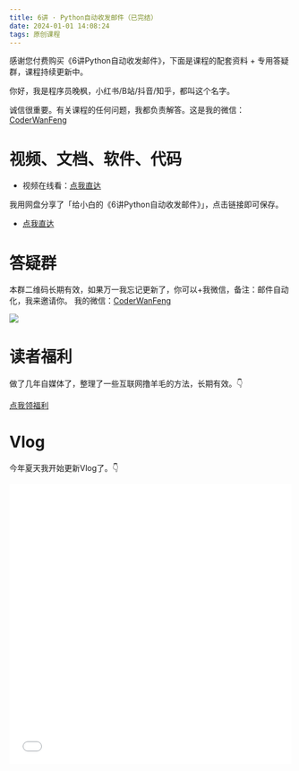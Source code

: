 ```yaml
---
title: 6讲 · Python自动收发邮件（已完结）
date: 2024-01-01 14:08:24
tags: 原创课程
---
```



感谢您付费购买《6讲Python自动收发邮件》，下面是课程的配套资料 + 专用答疑群，课程持续更新中。


你好，我是程序员晚枫，小红书/B站/抖音/知乎，都叫这个名字。

诚信很重要。有关课程的任何问题，我都负责解答。这是我的微信：[CoderWanFeng](https://mp.weixin.qq.com/s/8x7c9qiAneTsDJq9JnWLgA)



# 视频、文档、软件、代码


- 视频在线看：[点我直达](https://www.bilibili.com/video/BV1pQ4y177nV/)


我用网盘分享了「给小白的《6讲Python自动收发邮件》」，点击链接即可保存。
- [点我直达](https://drive.uc.cn/s/16161237fedb4)


# 答疑群

本群二维码长期有效，如果万一我忘记更新了，你可以+我微信，备注：邮件自动化，我来邀请你。
我的微信：[CoderWanFeng](https://mp.weixin.qq.com/s/8x7c9qiAneTsDJq9JnWLgA)

![](https://python-office-1300615378.cos.ap-chongqing.myqcloud.com/2-free-group.jpg)

# 读者福利

做了几年自媒体了，整理了一些互联网撸羊毛的方法，长期有效。👇

[点我领福利](http://python4office.cn/sideline-pro-list/)

# Vlog

今年夏天我开始更新Vlog了。👇

<iframe src="//player.bilibili.com/player.html?bvid=BV1mz4y177j1" scrolling="no" border="0" frameborder="no" framespacing="0" allowfullscreen="true" width=100%, height=500> </iframe>